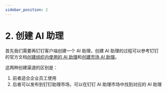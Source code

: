 ```yaml
---
sidebar_position: 2
---
```


# 2. 创建 AI 助理

首先我们需要再钉钉客户端创建一个 AI 助理，创建 AI 助理的过程可以参考钉钉的官方文档[创建组织内使用的 AI 助理](https://open.dingtalk.com/document/ai-dev/create-a-dingtalk-ai-assistant)和[创建市场 AI 助理](https://open.dingtalk.com/document/ai-dev/creative-dingtalk-ai-assistant)。

这两种创建渠道的区别是：
1. 前者适合企业员工使用
2. 后者可以发布到钉钉助理市场，可以在钉钉 AI 助理市场中找到对应的 AI 助理
